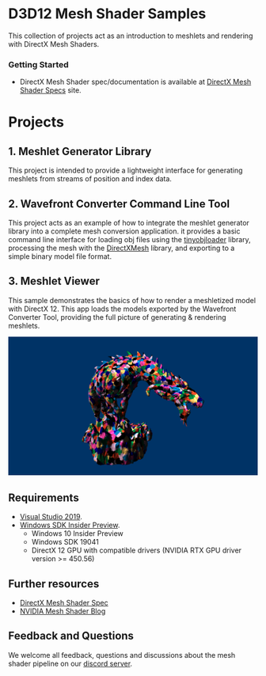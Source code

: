 # D3D12 Mesh Shader Samples
This collection of projects act as an introduction to meshlets and rendering with DirectX Mesh Shaders. 

### Getting Started
* DirectX Mesh Shader spec/documentation is available at [DirectX Mesh Shader Specs](https://microsoft.github.io/DirectX-Specs/d3d/MeshShader.html) site.

# Projects
## 1. Meshlet Generator Library
This project is intended to provide a lightweight interface for generating meshlets from streams of position and index data.

## 2. Wavefront Converter Command Line Tool
This project acts as an example of how to integrate the meshlet generator library into a complete mesh conversion application. it provides a basic command line interface for loading obj files using the [tinyobjloader](https://github.com/tinyobjloader/tinyobjloader) library, processing the mesh with the [DirectXMesh](https://github.com/microsoft/DirectXMesh) library, and exporting to a simple binary model file format.

## 3. Meshlet Viewer
This sample demonstrates the basics of how to render a meshletized model with DirectX 12. This app loads the models exported by the Wavefront Converter Tool, providing the full picture of generating & rendering meshlets. 

![D3D12 Meshlet Render Preview](src/meshletrender/D3D12MeshletRender.png)

## Requirements
* [Visual Studio 2019](https://www.visualstudio.com/).
* [Windows SDK Insider Preview](https://www.microsoft.com/en-us/software-download/windowsinsiderpreviewSDK).
  * Windows 10 Insider Preview
  * Windows SDK 19041
  * DirectX 12 GPU with compatible drivers (NVIDIA RTX GPU driver version >= 450.56)

## Further resources
* [DirectX Mesh Shader Spec](https://microsoft.github.io/DirectX-Specs/d3d/MeshShader.html)
* [NVIDIA Mesh Shader Blog](https://devblogs.nvidia.com/introduction-turing-mesh-shaders/)

## Feedback and Questions
We welcome all feedback, questions and discussions about the mesh shader pipeline on our [discord server](http://discord.gg/directx).

